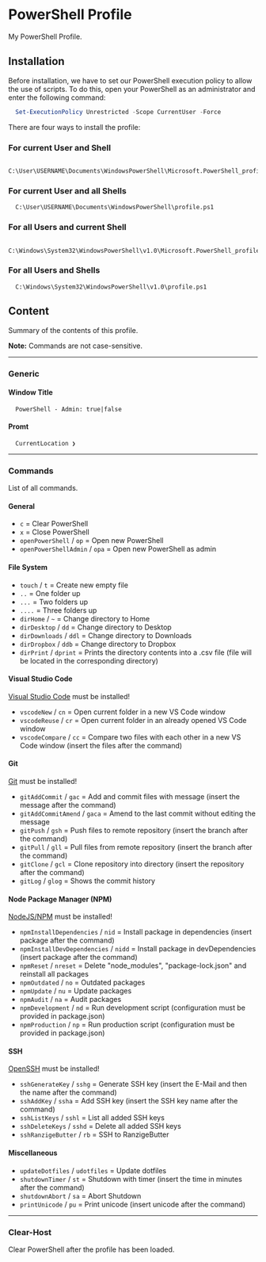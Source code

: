 # PowerShell Profile <!-- omit in toc -->

My PowerShell Profile.

## Installation

Before installation, we have to set our PowerShell execution policy to allow the use of scripts.
To do this, open your PowerShell as an administrator and enter the following command:

````PowerShell
  Set-ExecutionPolicy Unrestricted -Scope CurrentUser -Force
````

There are four ways to install the profile:

### For current User and Shell

````plaintext
  C:\User\USERNAME\Documents\WindowsPowerShell\Microsoft.PowerShell_profile.ps1
````

### For current User and all Shells

````plaintext
  C:\User\USERNAME\Documents\WindowsPowerShell\profile.ps1
````

### For all Users and current Shell

````plaintext
  C:\Windows\System32\WindowsPowerShell\v1.0\Microsoft.PowerShell_profile.ps1
````

### For all Users and Shells

````plaintext
  C:\Windows\System32\WindowsPowerShell\v1.0\profile.ps1
````

## Content

Summary of the contents of this profile.

**Note:** Commands are not case-sensitive.


---


### Generic

#### Window Title

```plaintext
  PowerShell - Admin: true|false
```

#### Promt

```plaintext
  CurrentLocation ❯
```


---


### Commands

List of all commands.

#### General

- `c` = Clear PowerShell
- `x` = Close PowerShell
- `openPowerShell` / `op` = Open new PowerShell
- `openPowerShellAdmin` / `opa` = Open new PowerShell as admin

#### File System

- `touch` / `t` = Create new empty file
- `..` = One folder up
- `...` = Two folders up
- `....` = Three folders up
- `dirHome` / `~` = Change directory to Home
- `dirDesktop` / `dd` = Change directory to Desktop
- `dirDownloads` / `ddl` = Change directory to Downloads
- `dirDropbox` / `ddb` = Change directory to Dropbox
- `dirPrint` / `dprint` = Prints the directory contents into a .csv file (file will be located in the corresponding directory)

#### Visual Studio Code

[Visual Studio Code](https://code.visualstudio.com/) must be installed!

- `vscodeNew` / `cn` = Open current folder in a new VS Code window
- `vscodeReuse` / `cr` = Open current folder in an already opened VS Code window
- `vscodeCompare` / `cc` = Compare two files with each other in a new VS Code window (insert the files after the command)

#### Git

[Git](https://git-scm.com) must be installed!

- `gitAddCommit` / `gac` = Add and commit files with message (insert the message after the command)
- `gitAddCommitAmend` / `gaca` = Amend to the last commit without editing the message
- `gitPush` / `gsh` = Push files to remote repository (insert the branch after the command)
- `gitPull` / `gll` = Pull files from remote repository (insert the branch after the command)
- `gitClone` / `gcl` = Clone repository into directory (insert the repository after the command)
- `gitLog` / `glog` = Shows the commit history

#### Node Package Manager (NPM)

[NodeJS/NPM](https://nodejs.org) must be installed!

- `npmInstallDependencies` / `nid` = Install package in dependencies (insert package after the command)
- `npmInstallDevDependencies` / `nidd` = Install package in devDependencies (insert package after the command)
- `npmReset` / `nreset` = Delete "node_modules", "package-lock.json" and reinstall all packages
- `npmOutdated` / `no` = Outdated packages
- `npmUpdate` / `nu` = Update packages
- `npmAudit` / `na` = Audit packages
- `npmDevelopment` / `nd` = Run development script (configuration must be provided in package.json)
- `npmProduction` / `np` = Run production script (configuration must be provided in package.json)

#### SSH

[OpenSSH](https://docs.microsoft.com/en-us/windows-server/administration/openssh/openssh_overview) must be installed!

- `sshGenerateKey` / `sshg` = Generate SSH key (insert the E-Mail and then the name after the command)
- `sshAddKey` / `ssha` = Add SSH key (insert the SSH key name after the command)
- `sshListKeys` / `sshl` = List all added SSH keys
- `sshDeleteKeys` / `sshd` = Delete all added SSH keys
- `sshRanzigeButter` / `rb` = SSH to RanzigeButter

#### Miscellaneous

- `updateDotfiles` / `udotfiles` = Update dotfiles
- `shutdownTimer` / `st` = Shutdown with timer (insert the time in minutes after the command)
- `shutdownAbort` / `sa` = Abort Shutdown
- `printUnicode` / `pu` = Print unicode (insert unicode after the command)

---


### Clear-Host

Clear PowerShell after the profile has been loaded.
